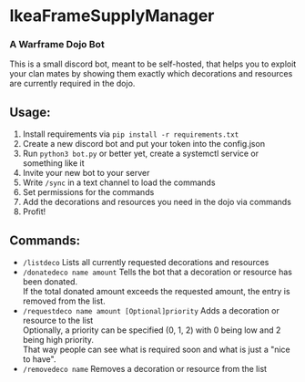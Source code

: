 # IkeaFrameSupplyManager
### A Warframe Dojo Bot

 This is a small discord bot, meant to be self-hosted, that helps you to exploit your clan mates
by showing them exactly which decorations and resources are currently required in the dojo.

## Usage:
1. Install requirements via `pip install -r requirements.txt`
2. Create a new discord bot and put your token into the config.json
3. Run `python3 bot.py` or better yet, create a systemctl service or something like it
4. Invite your new bot to your server
5. Write `/sync` in a text channel to load the commands
6. Set permissions for the commands
7. Add the decorations and resources you need in the dojo via commands
8. Profit!

## Commands:
- `/listdeco` Lists all currently requested decorations and resources
- `/donatedeco name amount` Tells the bot that a decoration or resource has been donated.
<br> If the total donated amount exceeds the requested amount, the entry is removed from the list.
- `/requestdeco name amount [Optional]priority` Adds a decoration or resource to the list
<br> Optionally, a priority can be specified (0, 1, 2) with 0 being low and 2 being high priority.
<br> That way people can see what is required soon and what is just a "nice to have".
- `/removedeco name` Removes a decoration or resource from the list
